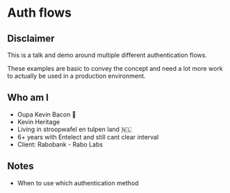 # Auth flows

## Disclaimer

This is a talk and demo around multiple different authentication flows.

These examples are basic to convey the concept and need a lot more work to actually be used in a production environment.

## Who am I

- Oupa Kevin Bacon 🥓
- Kevin Heritage
- Living in stroopwafel en tulpen land 🇳🇱
- 6+ years with Entelect and still cant clear interval
- Client: Rabobank - Rabo Labs

## Notes

- When to use which authentication method
